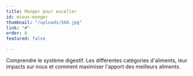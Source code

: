 ```yaml
---
title: Manger pour exceller
id: mieux-manger
thumbnail: "/uploads/560.jpg"
link: "#"
order: 8
featured: false

---
```

Comprendre le système digestif. Les différentes catégories d'aliments, leur impacts sur nous et comment maximiser l'apport des meilleurs aliments.